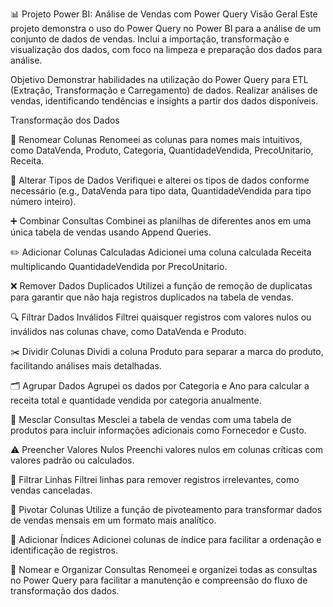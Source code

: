 📊 Projeto Power BI: Análise de Vendas com Power Query
Visão Geral
Este projeto demonstra o uso do Power Query no Power BI para a análise de um conjunto de dados de vendas. Inclui a importação, transformação e visualização dos dados, com foco na limpeza e preparação dos dados para análise.

Objetivo
Demonstrar habilidades na utilização do Power Query para ETL (Extração, Transformação e Carregamento) de dados.
Realizar análises de vendas, identificando tendências e insights a partir dos dados disponíveis.

Transformação dos Dados


🔄 Renomear Colunas
Renomeei as colunas para nomes mais intuitivos, como DataVenda, Produto, Categoria, QuantidadeVendida, PrecoUnitario, Receita.

📅 Alterar Tipos de Dados
Verifiquei e alterei os tipos de dados conforme necessário (e.g., DataVenda para tipo data, QuantidadeVendida para tipo número inteiro).

➕ Combinar Consultas
Combinei as planilhas de diferentes anos em uma única tabela de vendas usando Append Queries.

✏️ Adicionar Colunas Calculadas
Adicionei uma coluna calculada Receita multiplicando QuantidadeVendida por PrecoUnitario.

❌ Remover Dados Duplicados
Utilizei a função de remoção de duplicatas para garantir que não haja registros duplicados na tabela de vendas.

🔍 Filtrar Dados Inválidos
Filtrei quaisquer registros com valores nulos ou inválidos nas colunas chave, como DataVenda e Produto.

✂️ Dividir Colunas
Dividi a coluna Produto para separar a marca do produto, facilitando análises mais detalhadas.

🗂️ Agrupar Dados
Agrupei os dados por Categoria e Ano para calcular a receita total e quantidade vendida por categoria anualmente.

🔗 Mesclar Consultas
Mesclei a tabela de vendas com uma tabela de produtos para incluir informações adicionais como Fornecedor e Custo.

⚠️ Preencher Valores Nulos
Preenchi valores nulos em colunas críticas com valores padrão ou calculados.

🚮 Filtrar Linhas
Filtrei linhas para remover registros irrelevantes, como vendas canceladas.

🔄 Pivotar Colunas
Utilize a função de pivoteamento para transformar dados de vendas mensais em um formato mais analítico.

🔢 Adicionar Índices
Adicionei colunas de índice para facilitar a ordenação e identificação de registros.

📝 Nomear e Organizar Consultas
Renomeei e organizei todas as consultas no Power Query para facilitar a manutenção e compreensão do fluxo de transformação dos dados.
